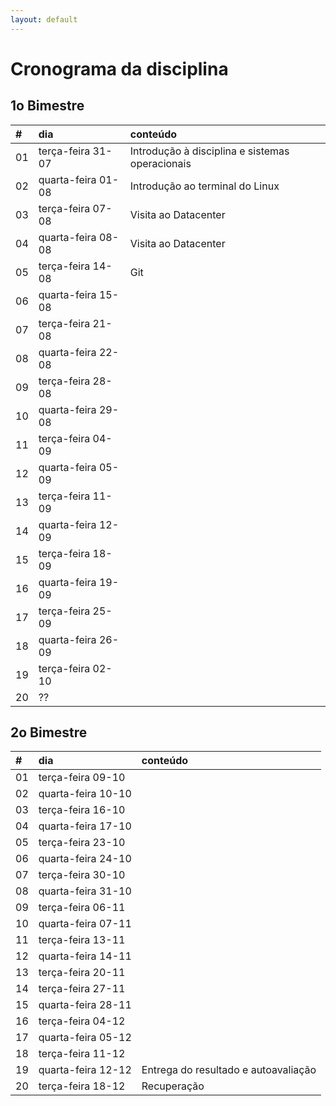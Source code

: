 ```yaml
---
layout: default
---
```


# [](#header-1) Cronograma da disciplina

## [](#header-2) 1o Bimestre

| \# | dia | conteúdo |
| :--- | :--- | :--- |
| 01 | terça-feira  31-07 | Introdução à disciplina e sistemas operacionais |
| 02 | quarta-feira 01-08 | Introdução ao terminal do Linux |
| 03 | terça-feira  07-08 | Visita ao Datacenter |
| 04 | quarta-feira 08-08 | Visita ao Datacenter |
| 05 | terça-feira  14-08 | Git |
| 06 | quarta-feira 15-08 |  |
| 07 | terça-feira  21-08 |  |
| 08 | quarta-feira 22-08 |  |
| 09 | terça-feira  28-08 |  |
| 10 | quarta-feira 29-08 |  |
| 11 | terça-feira  04-09 |  |
| 12 | quarta-feira 05-09 |  |
| 13 | terça-feira  11-09 |  |
| 14 | quarta-feira 12-09 |  |
| 15 | terça-feira  18-09 |  |
| 16 | quarta-feira 19-09 |  |
| 17 | terça-feira  25-09 |  |
| 18 | quarta-feira 26-09 |  |
| 19 | terça-feira  02-10 |  |
| 20 | ?? |  |


## [](#header-2) 2o Bimestre

| \# | dia | conteúdo |
| :--- | :--- | :--- |
| 01 | terça-feira  09-10 |  |
| 02 | quarta-feira 10-10 |  |
| 03 | terça-feira  16-10 |  |
| 04 | quarta-feira 17-10 |  |
| 05 | terça-feira  23-10 |  |
| 06 | quarta-feira 24-10 |  |
| 07 | terça-feira  30-10 |  |
| 08 | quarta-feira 31-10 |  |
| 09 | terça-feira  06-11 |  |
| 10 | quarta-feira 07-11 |  |
| 11 | terça-feira  13-11 |  |
| 12 | quarta-feira 14-11 |  |
| 13 | terça-feira  20-11 |  |
| 14 | terça-feira  27-11 |  |
| 15 | quarta-feira 28-11 |  |
| 16 | terça-feira  04-12 |  |
| 17 | quarta-feira 05-12 |  |
| 18 | terça-feira  11-12 |  |
| 19 | quarta-feira 12-12 | Entrega do resultado e autoavaliação |
| 20 | terça-feira  18-12 | Recuperação |

